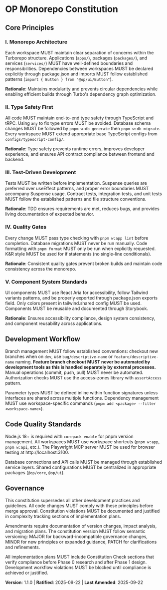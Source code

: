 <!--
Sync Impact Report:
- Version change: 1.0.0 → 1.1.0 (Added explicit branch checkout principle)
- Modified principles: Development Workflow - Enhanced branch management rules
- Added sections: Explicit branch checkout restrictions
- Removed sections: None
- Templates requiring updates:
  ✅ .specify/templates/plan-template.md - Compatible with branch guidelines
  ✅ .specify/templates/spec-template.md - No branch management references
  ✅ .specify/templates/tasks-template.md - No branch management references
- Scripts requiring updates:
  ✅ .specify/scripts/bash/create-new-feature.sh - Removed automated git checkout
- Follow-up TODOs: None
-->

# OP Monorepo Constitution

## Core Principles

### I. Monorepo Architecture
Each workspace MUST maintain clear separation of concerns within the Turborepo structure. Applications (`apps/`), packages (`packages/`), and services (`services/`) MUST have well-defined boundaries and responsibilities. Dependencies between workspaces MUST be declared explicitly through package.json and imports MUST follow established patterns (`import { Button } from "@op/ui/Button"`).

**Rationale**: Maintains modularity and prevents circular dependencies while enabling efficient builds through Turbo's dependency graph optimization.

### II. Type Safety First
All code MUST maintain end-to-end type safety through TypeScript and tRPC. Using `any` to fix type errors MUST be avoided. Database schema changes MUST be followed by `pnpm w:db generate` then `pnpm w:db migrate`. Every workspace MUST extend appropriate base TypeScript configs from `configs/typescript-config/`.

**Rationale**: Type safety prevents runtime errors, improves developer experience, and ensures API contract compliance between frontend and backend.

### III. Test-Driven Development
Tests MUST be written before implementation. Suspense queries are preferred over useEffect patterns, and proper error boundaries MUST accompany Suspense usage. Contract tests, integration tests, and unit tests MUST follow the established patterns and file structure conventions.

**Rationale**: TDD ensures requirements are met, reduces bugs, and provides living documentation of expected behavior.

### IV. Quality Gates
Every change MUST pass type checking with `pnpm w:app lint` before completion. Database migrations MUST never be run manually. Code formatting with `pnpm format` MUST only be run when explicitly requested. K&R style MUST be used for if statements (no single-line conditionals).

**Rationale**: Consistent quality gates prevent broken builds and maintain code consistency across the monorepo.

### V. Component System Standards
UI components MUST use React Aria for accessibility, follow Tailwind variants patterns, and be properly exported through package.json exports field. Only colors present in tailwind.shared config MUST be used. Components MUST be reusable and documented through Storybook.

**Rationale**: Ensures accessibility compliance, design system consistency, and component reusability across applications.

## Development Workflow

Branch management MUST follow established conventions: checkout new branches when on `dev`, use `bug/descriptive-name` or `feature/descriptive-name` naming. **Feature branch checkout MUST never be automated by development tools as this is handled separately by external processes.** Manual operations (commit, push, pull) MUST never be automated. Authorization checks MUST use the access-zones library with `assertAccess` pattern.

Parameter types MUST be defined inline within function signatures unless interfaces are shared across multiple functions. Dependency management MUST use workspace-specific commands (`pnpm add <package> --filter <workspace-name>`).

## Code Quality Standards

Node.js 18+ is required with `corepack enable` for pnpm version management. All workspaces MUST use workspace shortcuts (`pnpm w:app`, `pnpm w:api`, etc.). The Playwright MCP server MUST be used for browser testing at http://localhost:3100.

Database connections and API calls MUST be managed through established service layers. Shared configurations MUST be centralized in appropriate packages (`@op/core`, `@op/ui`).

## Governance

This constitution supersedes all other development practices and guidelines. All code changes MUST comply with these principles before merge approval. Constitution violations MUST be documented and justified in complexity tracking sections of implementation plans.

Amendments require documentation of version changes, impact analysis, and migration plans. The constitution version MUST follow semantic versioning: MAJOR for backward-incompatible governance changes, MINOR for new principles or expanded guidance, PATCH for clarifications and refinements.

All implementation plans MUST include Constitution Check sections that verify compliance before Phase 0 research and after Phase 1 design. Development workflow violations MUST be blocked until compliance is achieved or justified.

**Version**: 1.1.0 | **Ratified**: 2025-09-22 | **Last Amended**: 2025-09-22